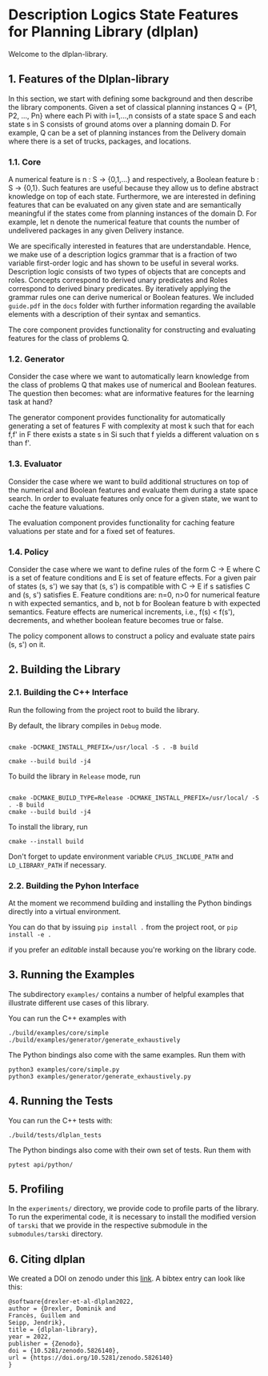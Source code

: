 # Description Logics State Features for Planning Library (dlplan)

Welcome to the dlplan-library.

## 1. Features of the Dlplan-library

In this section, we start with defining some background and then describe the library components. Given a set of classical planning instances Q =  {P1, P2, ..., Pn} where each Pi with i=1,...,n consists of a state space S and each state s in S consists of ground atoms over a planning domain D. For example, Q can be a set of planning instances from the Delivery domain where there is a set of trucks, packages, and locations.

### 1.1. Core

A numerical feature is n : S -> {0,1,...} and respectively, a Boolean feature b : S -> {0,1}. Such features are useful because they allow us to define abstract knowledge on top of each state. Furthermore, we are interested in defining features that can be evaluated on any given state and are semantically meaningful if the states come from planning instances of the domain D. For example, let n denote the numerical feature that counts the number of undelivered packages in any given Delivery instance.

We are specifically interested in features that are understandable. Hence, we make use of a description logics grammar that is a fraction of two variable first-order logic and has shown to be useful in several works. Description logic consists of two types of objects that are concepts and roles. Concepts correspond to derived unary predicates and Roles correspond to derived binary predicates. By iteratively applying the grammar rules one can derive numerical or Boolean features. We included `guide.pdf` in the `docs` folder with further information regarding the available elements with a description of their syntax and semantics.

The core component provides functionality for constructing and evaluating features for the class of problems Q.

### 1.2. Generator

Consider the case where we want to automatically learn knowledge from the class of problems Q that makes use of numerical and Boolean features. The question then becomes: what are informative features for the learning task at hand?

The generator component provides functionality for automatically generating a set of features F with complexity at most k such that for each f,f' in F there exists a state s in Si such that f yields a different valuation on s than f'.

### 1.3. Evaluator

Consider the case where we want to build additional structures on top of the numerical and Boolean features and evaluate them during a state space search. In order to evaluate features only once for a given state, we want to cache the feature valuations.

The evaluation component provides functionality for caching feature valuations per state and for a fixed set of features.

### 1.4. Policy

Consider the case where we want to define rules of the form C -> E where C is a set of feature conditions and E is set of feature effects. For a given pair of states (s, s') we say that (s, s') is compatible with C -> E if s satisfies C and (s, s') satisfies E. Feature conditions are: n=0, n>0 for numerical feature n with expected semantics, and b, not b for Boolean feature b with expected semantics. Feature effects are numerical increments, i.e., f(s) < f(s'), decrements, and whether boolean feature becomes true or false.

The policy component allows to construct a policy and evaluate state pairs (s, s') on it.

## 2. Building the Library

### 2.1. Building the C++ Interface

Run the following from the project root to build the library.

By default, the library compiles in `Debug` mode.

```console

cmake -DCMAKE_INSTALL_PREFIX=/usr/local -S . -B build

cmake --build build -j4

```
To build the library in `Release` mode, run
```console

cmake -DCMAKE_BUILD_TYPE=Release -DCMAKE_INSTALL_PREFIX=/usr/local/ -S . -B build
cmake --build build -j4
```
To install the library, run
```console
cmake --install build
```
Don't forget to update environment variable `CPLUS_INCLUDE_PATH` and `LD_LIBRARY_PATH` if necessary.

### 2.2. Building the Pyhon Interface

At the moment we recommend building and installing the Python bindings directly into a virtual environment.

You can do that by issuing `pip install .` from the project root, or `pip install -e .`

if you prefer an _editable_ install because you're working on the library code.

## 3. Running the Examples

The subdirectory `examples/` contains a number of helpful examples that illustrate different use cases of this library.

You can run the C++ examples with
```console
./build/examples/core/simple
./build/examples/generator/generate_exhaustively
```
The Python bindings also come with the same examples. Run them with
```console
python3 examples/core/simple.py
python3 examples/generator/generate_exhaustively.py
```

## 4. Running the Tests

You can run the C++ tests with:
```console
./build/tests/dlplan_tests
```

The Python bindings also come with their own set of tests. Run them with
```console
pytest api/python/
```

## 5. Profiling

In the `experiments/` directory, we provide code to profile parts of the library. To run the experimental code, it is necessary to install the modified version of `tarski` that we provide in the respective submodule in the `submodules/tarski` directory.

## 6. Citing dlplan

We created a DOI on zenodo under this [link](https://zenodo.org/record/5826140#.YfK9E_so85k). A bibtex entry can look like this:

```
@software{drexler-et-al-dlplan2022,
author = {Drexler, Dominik and
Francès, Guillem and
Seipp, Jendrik},
title = {dlplan-library},
year = 2022,
publisher = {Zenodo},
doi = {10.5281/zenodo.5826140},
url = {https://doi.org/10.5281/zenodo.5826140}
}
```
